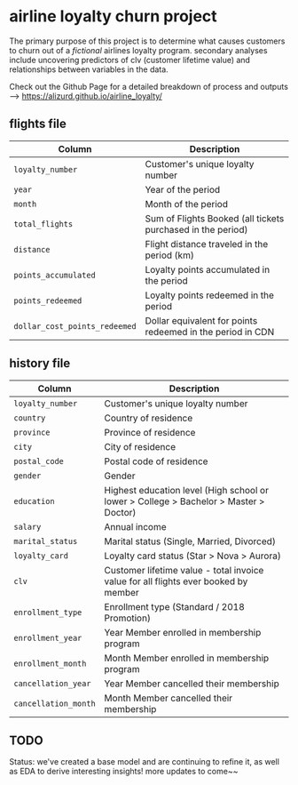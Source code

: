 # airline loyalty churn project

The primary purpose of this project is to determine what causes customers to churn out of a *fictional* airlines loyalty program. secondary analyses include uncovering predictors of clv (customer lifetime value) and relationships between variables in the data.

Check out the Github Page for a detailed breakdown of process and outputs --> https://alizurd.github.io/airline_loyalty/

## flights file
| Column        | Description   |
| ------------- | ------------- |
| `loyalty_number`  |  Customer's unique loyalty number |
| `year`  | Year of the period  |
| `month`  | Month of the period |
| `total_flights`  | Sum of Flights Booked (all tickets purchased in the period) |
| `distance`  | Flight distance traveled in the period (km)  |
| `points_accumulated`  | Loyalty points accumulated in the period  |
| `points_redeemed`  | Loyalty points redeemed in the period |
| `dollar_cost_points_redeemed`  | Dollar equivalent for points redeemed in the period in CDN |

## history file
| Column        | Description   |
| ------------- | ------------- |
| `loyalty_number`  | Customer's unique loyalty number |
| `country`  | Country of residence  |
| `province`  | Province of residence |
| `city`  | City of residence |
| `postal_code`  | Postal code of residence  |
| `gender`  | Gender  |
| `education`  | Highest education level (High school or lower > College > Bachelor > Master > Doctor) |
| `salary`  | Annual income  |
| `marital_status`  | Marital status (Single, Married, Divorced) |
| `loyalty_card`  | Loyalty card status (Star > Nova > Aurora)  |
| `clv`  | Customer lifetime value - total invoice value for all flights ever booked by member |
| `enrollment_type`  | Enrollment type (Standard / 2018 Promotion)  |
| `enrollment_year` | Year Member enrolled in membership program |
| `enrollment_month`  | Month Member enrolled in membership program  |
| `cancellation_year`  | Year Member cancelled their membership  |
| `cancellation_month`  | Month Member cancelled their membership |

## TODO

Status: we've created a base model and are continuing to refine it, as well as EDA to derive interesting insights! more updates to come~~